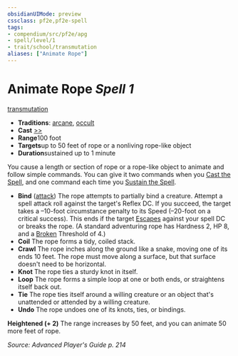 ```yaml
---
obsidianUIMode: preview
cssclass: pf2e,pf2e-spell
tags:
- compendium/src/pf2e/apg
- spell/level/1
- trait/school/transmutation
aliases: ["Animate Rope"]
---
```

# Animate Rope *Spell 1*   
[transmutation](transmutation.md)  

- **Traditions**: [arcane](arcane.md), [occult](occult.md)
- **Cast** [>>](chapter-9-playing-the-game.md#Actions "Two-Action") 
- **Range**100 foot
- **Targets**up to 50 feet of rope or a nonliving rope-like object
- **Duration**sustained up to 1 minute

You cause a length or section of rope or a rope-like object to animate and follow simple commands. You can give it two commands when you [Cast the Spell](cast-a-spell.md), and one command each time you [Sustain the Spell](sustain-a-spell.md).

- **Bind** ([attack](attack.md)) The rope attempts to partially bind a creature. Attempt a spell attack roll against the target's Reflex DC. If you succeed, the target takes a –10-foot circumstance penalty to its Speed (–20-foot on a critical success). This ends if the target [Escapes](escape.md) against your spell DC or breaks the rope. (A standard adventuring rope has Hardness 2, HP 8, and a [Broken](conditions.md#Broken) Threshold of 4.)
- **Coil** The rope forms a tidy, coiled stack.
- **Crawl** The rope inches along the ground like a snake, moving one of its ends 10 feet. The rope must move along a surface, but that surface doesn't need to be horizontal.
- **Knot** The rope ties a sturdy knot in itself.
- **Loop** The rope forms a simple loop at one or both ends, or straightens itself back out.
- **Tie** The rope ties itself around a willing creature or an object that's unattended or attended by a willing creature.
- **Undo** The rope undoes one of its knots, ties, or bindings.

**Heightened (+ 2)** The range increases by 50 feet, and you can animate 50 more feet of rope.

*Source: Advanced Player's Guide p. 214*